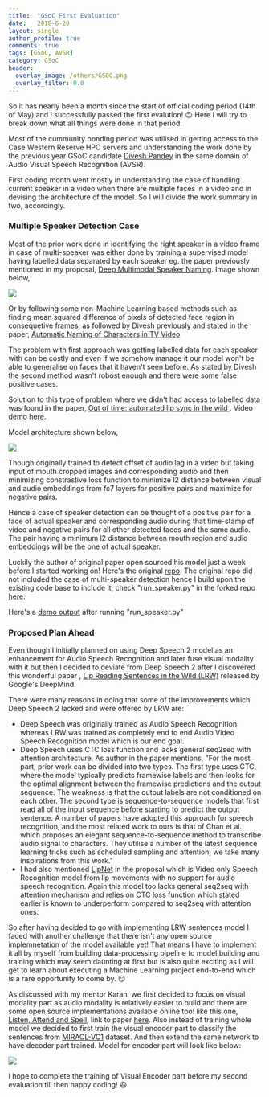 ```yaml
---
title:  "GSoC First Evaluation"
date:   2018-6-20
layout: single
author_profile: true
comments: true
tags: [GSoC, AVSR]
category: GSoC
header:
  overlay_image: /others/GSOC.png
  overlay_filter: 0.0
---
```


So it has nearly been a month since the start of official coding period (14th of May) and I successfully passed the first evalution! :wink:
Here I will try to break down what all things were done in that period. 

Most of the cummunity bonding period was utilised in getting access to the Case Western Reserve HPC servers and understanding the work done by the previous year GSoC candidate [Divesh Pandey](https://github.com/pandeydivesh15/AVSR-Deep-Speech) in the same domain of Audio Visual Speech Recognition (AVSR).

First coding month went mostly in understanding the case of handling current speaker in a video when there are multiple faces in a video and in devising the architecture of the model. So I will divide the work summary in two, accordingly.

### Multiple Speaker Detection Case

Most of the prior work done in identifying the right speaker in a video frame in case of multi-speaker was either done by training a supervised model having labelled data separated by each speaker eg. the paper previously mentioned in my proposal, [Deep Multimodal Speaker Naming](https://arxiv.org/abs/1507.04831). Image shown below,

![](https://herohuyongtao.github.io/publications/speaker-naming/teaser.png)

Or by following some non-Machine Learning based methods such as finding mean squared difference of pixels of detected face region in consequetive frames, as followed by Divesh previously and stated in the paper, [Automatic
Naming of Characters in TV Video](http://www.robots.ox.ac.uk/~vgg/publications/papers/everingham06a.pdf)

The problem with first approach was getting labelled data for each speaker with can be costly and even if we somehow manage it our model won't be able to generalise on faces that it haven't seen before. As stated by Divesh the second method wasn't robost enough and there were some false positive cases.

Solution to this type of problem where we didn't had access to labelled data was found in the paper, [Out of time: automated lip sync in the wild
](http://www.robots.ox.ac.uk/~vgg/software/lipsync/). Video demo [here](https://youtu.be/AAVZDhGld0U?t=28).

Model architecture shown below, 

![](https://media.springernature.com/lw785/springer-static/image/chp%3A10.1007%2F978-3-319-54427-4_19/MediaObjects/426014_1_En_19_Fig2_HTML.gif)

Though originally trained to detect offset of audio lag in a video but taking input of mouth cropped images and corresponding audio and then minimizing constrastive loss function to minimize l2 distance between visual and audio embeddings from fc7 layers for positive pairs and maximize for negative pairs.

Hence a case of speaker detection can be thought of a positive pair for a face of actual speaker and corresponding audio during that time-stamp of video and negative pairs for all other detected faces and the same audio. The pair having a minimum l2 distance between mouth region and audio embeddings will be the one of actual speaker.

Luckily the author of original paper open sourced his model just a week before I started working on! Here's the original [repo](https://github.com/joonson/syncnet_python). The original repo did not included the case of multi-speaker detection hence I build upon the existing code base to include it, check "run_speaker.py" in the forked repo [here](https://github.com/ajinkyaT/Lip_Reading_in_the_Wild_AVSR/tree/master/SyncNet).

Here's a [demo output](https://drive.google.com/open?id=1xCAmJJpEXLPThxo-L8lx_t_JtP5MZSaz) after running "run_speaker.py"

### Proposed Plan Ahead

Even though I initially planned on using Deep Speech 2 model as an enhancement for Audio Speech Recognition and later fuse visual modality with it but then I decided to deviate from Deep Speech 2 after I discovered this wonderful paper , [Lip Reading Sentences in the Wild      (LRW)](https://arxiv.org/abs/1611.05358) released by Google's DeepMind. 

There were many reasons in doing that some of the improvements which Deep Speech 2 lacked and were offered by LRW are:

- Deep Speech was originally trained as Audio Speech Recognition whereas LRW was trained as completely end to end Audio Video Speech Recognition model which is our end goal.
- Deep Speech uses CTC loss function and lacks general seq2seq with attention architecture. As author in the paper mentions, "For the most part, prior work can be divided into two types. The first type uses CTC, where the model typically predicts framewise labels and then looks for the optimal alignment between the framewise predictions and the output sequence. The weakness is that the output labels are not conditioned on each other. The second type is sequence-to-sequence models that first read all of the input sequence before starting to predict the output sentence. A number of papers have adopted this approach for speech recognition, and the most related work to ours is that of Chan et al. which proposes an elegant sequence-to-sequence method to transcribe audio signal to characters. They utilise a number of the latest sequence learning tricks such as scheduled sampling and attention; we take many inspirations from this work."
- I had also mentioned [LipNet](https://arxiv.org/abs/1611.01599) in the proposal which is Video only Speech Recognition model from lip movements with no support for audio speech recognition. Again this model too lacks general seq2seq with attention mechanism and relies on CTC loss function which stated earlier is known to underperform compared to seq2seq with attention ones.

So after having decided to go with implementing LRW sentences model I faced with another challenge that there isn't any open source implemnetation of the model available yet! That means I have to implement it all by myself from building data-processing pipeline to model building and training which may seem daunting at first but is also quite exciting as I will get to learn about executing a Machine Learning project end-to-end which is a rare opportunity to come by. :smirk:

As discussed with my mentor Karan, we first decided to focus on visual modality part as audio modality is relatively easier to build and there are some open source implementations available online too! like this one, [Listen, Attend and Spell](https://github.com/thomasschmied/Speech_Recognition_with_Tensorflow), link to paper [here](https://arxiv.org/abs/1508.01211). Also instead of training whole model we decided to first train the visual encoder part to classify the sentences from [MIRACL-VC1](https://sites.google.com/site/achrafbenhamadou/-datasets/miracl-vc1) dataset. And then extend the same network to have decoder part trained. Model for encoder part will look like below:

![](https://media.springernature.com/lw785/springer-static/image/chp%3A10.1007%2F978-3-319-54427-4_19/MediaObjects/426014_1_En_19_Fig10_HTML.gif)

I hope to complete the training of Visual Encoder part before my second evaluation till then happy coding! :smiley: